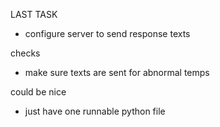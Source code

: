 LAST TASK
- configure server to send response texts

checks
- make sure texts are sent for abnormal temps

could be nice
- just have one runnable python file
